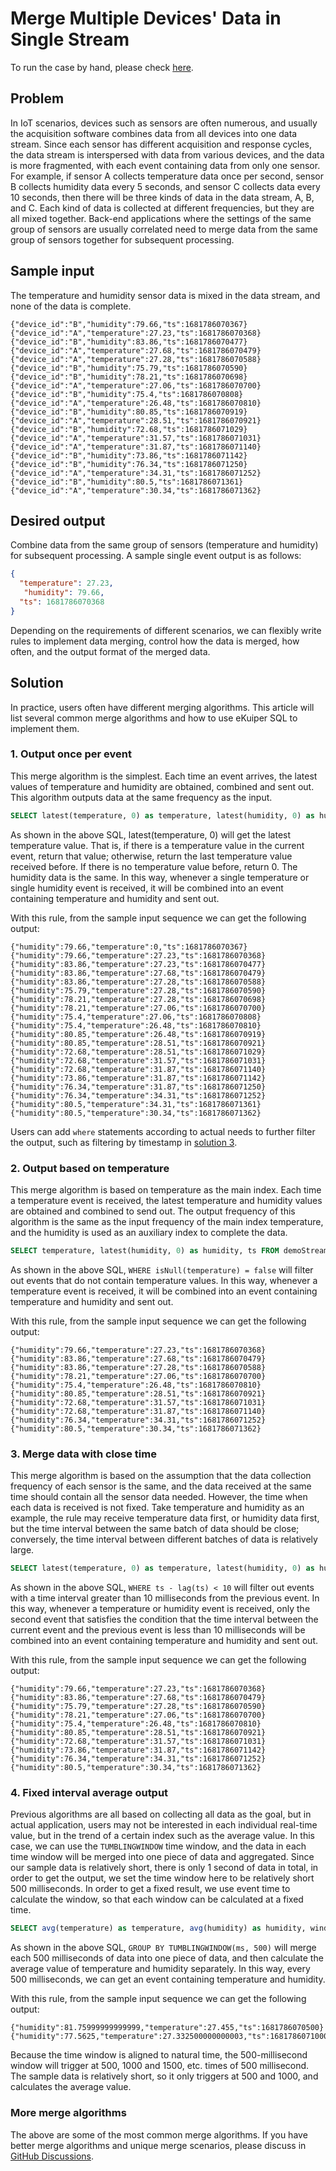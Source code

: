 # Merge Multiple Devices' Data in Single Stream

To run the case by hand, please check [here](../howto.md).

## Problem

In IoT scenarios, devices such as sensors are often numerous, and usually the acquisition software combines data from all devices into one data stream. Since each sensor has different acquisition and response cycles, the data stream is interspersed with data from various devices, and the data is more fragmented, with each event containing data from only one sensor. For example, if sensor A collects temperature data once per second, sensor B collects humidity data every 5 seconds, and sensor C collects data every 10 seconds, then there will be three kinds of data in the data stream, A, B, and C. Each kind of data is collected at different frequencies, but they are all mixed together. Back-end applications where the settings of the same group of sensors are usually correlated need to merge data from the same group of sensors together for subsequent processing.

## Sample input

The temperature and humidity sensor data is mixed in the data stream, and none of the data is complete.

```
{"device_id":"B","humidity":79.66,"ts":1681786070367}
{"device_id":"A","temperature":27.23,"ts":1681786070368}
{"device_id":"B","humidity":83.86,"ts":1681786070477}
{"device_id":"A","temperature":27.68,"ts":1681786070479}
{"device_id":"A","temperature":27.28,"ts":1681786070588}
{"device_id":"B","humidity":75.79,"ts":1681786070590}
{"device_id":"B","humidity":78.21,"ts":1681786070698}
{"device_id":"A","temperature":27.06,"ts":1681786070700}
{"device_id":"B","humidity":75.4,"ts":1681786070808}
{"device_id":"A","temperature":26.48,"ts":1681786070810}
{"device_id":"B","humidity":80.85,"ts":1681786070919}
{"device_id":"A","temperature":28.51,"ts":1681786070921}
{"device_id":"B","humidity":72.68,"ts":1681786071029}
{"device_id":"A","temperature":31.57,"ts":1681786071031}
{"device_id":"A","temperature":31.87,"ts":1681786071140}
{"device_id":"B","humidity":73.86,"ts":1681786071142}
{"device_id":"B","humidity":76.34,"ts":1681786071250}
{"device_id":"A","temperature":34.31,"ts":1681786071252}
{"device_id":"B","humidity":80.5,"ts":1681786071361}
{"device_id":"A","temperature":30.34,"ts":1681786071362}
```

## Desired output

Combine data from the same group of sensors (temperature and humidity) for subsequent processing. A sample single event output is as follows:

```json
{
  "temperature": 27.23,
   "humidity": 79.66,
  "ts": 1681786070368
}
```

Depending on the requirements of different scenarios, we can flexibly write rules to implement data merging, control how the data is merged, how often, and the output format of the merged data.

## Solution

In practice, users often have different merging algorithms. This article will list several common merge algorithms and how to use eKuiper SQL to implement them.

### 1. Output once per event

This merge algorithm is the simplest. Each time an event arrives, the latest values of temperature and humidity are obtained, combined and sent out. This algorithm outputs data at the same frequency as the input.

```SQL
SELECT latest(temperature, 0) as temperature, latest(humidity, 0) as humidity, ts FROM demoStream
```

As shown in the above SQL, latest(temperature, 0) will get the latest temperature value. That is, if there is a temperature value in the current event, return that value; otherwise, return the last temperature value received before. If there is no temperature value before, return 0. The humidity data is the same. In this way, whenever a single temperature or single humidity event is received, it will be combined into an event containing temperature and humidity and sent out.

With this rule, from the sample input sequence we can get the following output:

```
{"humidity":79.66,"temperature":0,"ts":1681786070367}
{"humidity":79.66,"temperature":27.23,"ts":1681786070368}
{"humidity":83.86,"temperature":27.23,"ts":1681786070477}
{"humidity":83.86,"temperature":27.68,"ts":1681786070479}
{"humidity":83.86,"temperature":27.28,"ts":1681786070588}
{"humidity":75.79,"temperature":27.28,"ts":1681786070590}
{"humidity":78.21,"temperature":27.28,"ts":1681786070698}
{"humidity":78.21,"temperature":27.06,"ts":1681786070700}
{"humidity":75.4,"temperature":27.06,"ts":1681786070808}
{"humidity":75.4,"temperature":26.48,"ts":1681786070810}
{"humidity":80.85,"temperature":26.48,"ts":1681786070919}
{"humidity":80.85,"temperature":28.51,"ts":1681786070921}
{"humidity":72.68,"temperature":28.51,"ts":1681786071029}
{"humidity":72.68,"temperature":31.57,"ts":1681786071031}
{"humidity":72.68,"temperature":31.87,"ts":1681786071140}
{"humidity":73.86,"temperature":31.87,"ts":1681786071142}
{"humidity":76.34,"temperature":31.87,"ts":1681786071250}
{"humidity":76.34,"temperature":34.31,"ts":1681786071252}
{"humidity":80.5,"temperature":34.31,"ts":1681786071361}
{"humidity":80.5,"temperature":30.34,"ts":1681786071362}
```

Users can add `where` statements according to actual needs to further filter the output, such as filtering by timestamp in [solution 3](#3-merge-data-with-close-time).

### 2. Output based on temperature

This merge algorithm is based on temperature as the main index. Each time a temperature event is received, the latest temperature and humidity values are obtained and combined to send out. The output frequency of this algorithm is the same as the input frequency of the main index temperature, and the humidity is used as an auxiliary index to complete the data.

```SQL
SELECT temperature, latest(humidity, 0) as humidity, ts FROM demoStream WHERE isNull(temperature) = false
```

As shown in the above SQL, `WHERE isNull(temperature) = false` will filter out events that do not contain temperature values. In this way, whenever a temperature event is received, it will be combined into an event containing temperature and humidity and sent out.

With this rule, from the sample input sequence we can get the following output:

```
{"humidity":79.66,"temperature":27.23,"ts":1681786070368}
{"humidity":83.86,"temperature":27.68,"ts":1681786070479}
{"humidity":83.86,"temperature":27.28,"ts":1681786070588}
{"humidity":78.21,"temperature":27.06,"ts":1681786070700}
{"humidity":75.4,"temperature":26.48,"ts":1681786070810}
{"humidity":80.85,"temperature":28.51,"ts":1681786070921}
{"humidity":72.68,"temperature":31.57,"ts":1681786071031}
{"humidity":72.68,"temperature":31.87,"ts":1681786071140}
{"humidity":76.34,"temperature":34.31,"ts":1681786071252}
{"humidity":80.5,"temperature":30.34,"ts":1681786071362}
```

### 3. Merge data with close time

This merge algorithm is based on the assumption that the data collection frequency of each sensor is the same, and the data received at the same time should contain all the sensor data needed. However, the time when each data is received is not fixed. Take temperature and humidity as an example, the rule may receive temperature data first, or humidity data first, but the time interval between the same batch of data should be close; conversely, the time interval between different batches of data is relatively large.

```SQL
SELECT latest(temperature, 0) as temperature, latest(humidity, 0) as humidity, ts FROM demoStream WHERE ts - lag(ts) < 10
```

As shown in the above SQL, `WHERE ts - lag(ts) < 10` will filter out events with a time interval greater than 10 milliseconds from the previous event. In this way, whenever a temperature or humidity event is received, only the second event that satisfies the condition that the time interval between the current event and the previous event is less than 10 milliseconds will be combined into an event containing temperature and humidity and sent out.

With this rule, from the sample input sequence we can get the following output:

```
{"humidity":79.66,"temperature":27.23,"ts":1681786070368}
{"humidity":83.86,"temperature":27.68,"ts":1681786070479}
{"humidity":75.79,"temperature":27.28,"ts":1681786070590}
{"humidity":78.21,"temperature":27.06,"ts":1681786070700}
{"humidity":75.4,"temperature":26.48,"ts":1681786070810}
{"humidity":80.85,"temperature":28.51,"ts":1681786070921}
{"humidity":72.68,"temperature":31.57,"ts":1681786071031}
{"humidity":73.86,"temperature":31.87,"ts":1681786071142}
{"humidity":76.34,"temperature":34.31,"ts":1681786071252}
{"humidity":80.5,"temperature":30.34,"ts":1681786071362}
```

### 4. Fixed interval average output

Previous algorithms are all based on collecting all data as the goal, but in actual application, users may not be interested in each individual real-time value, but in the trend of a certain index such as the average value. In this case, we can use the `TUMBLINGWINDOW` time window, and the data in each time window will be merged into one piece of data and aggregated. Since our sample data is relatively short, there is only 1 second of data in total, in order to get the output, we set the time window here to be relatively short 500 milliseconds. In order to get a fixed result, we use event time to calculate the window, so that each window can be calculated at a fixed time.

```SQL
SELECT avg(temperature) as temperature, avg(humidity) as humidity, window_end() as ts FROM demoStream GROUP BY TUMBLINGWINDOW(ms, 500)
```

As shown in the above SQL, `GROUP BY TUMBLINGWINDOW(ms, 500)` will merge each 500 milliseconds of data into one piece of data, and then calculate the average value of temperature and humidity separately. In this way, every 500 milliseconds, we can get an event containing temperature and humidity.

With this rule, from the sample input sequence we can get the following output:

```
{"humidity":81.75999999999999,"temperature":27.455,"ts":1681786070500}
{"humidity":77.5625,"temperature":27.332500000000003,"ts":1681786071000}
```

Because the time window is aligned to natural time, the 500-millisecond window will trigger at 500, 1000 and 1500, etc. times of 500 millisecond. The sample data is relatively short, so it only triggers at 500 and 1000, and calculates the average value.

### More merge algorithms

The above are some of the most common merge algorithms. If you have better merge algorithms and unique merge scenarios, please discuss in [GitHub Discussions](https://github.com/lf-edge/ekuiper/discussions/categories/use-case).